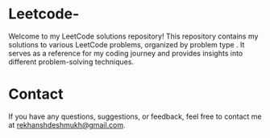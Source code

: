 # Leetcode-
Welcome to my LeetCode solutions repository! This repository contains my solutions to various LeetCode problems, organized by problem type . It serves as a reference for my coding journey and provides insights into different problem-solving techniques.

# Contact
If you have any questions, suggestions, or feedback, feel free to contact me at rekhanshdeshmukh@gmail.com.
